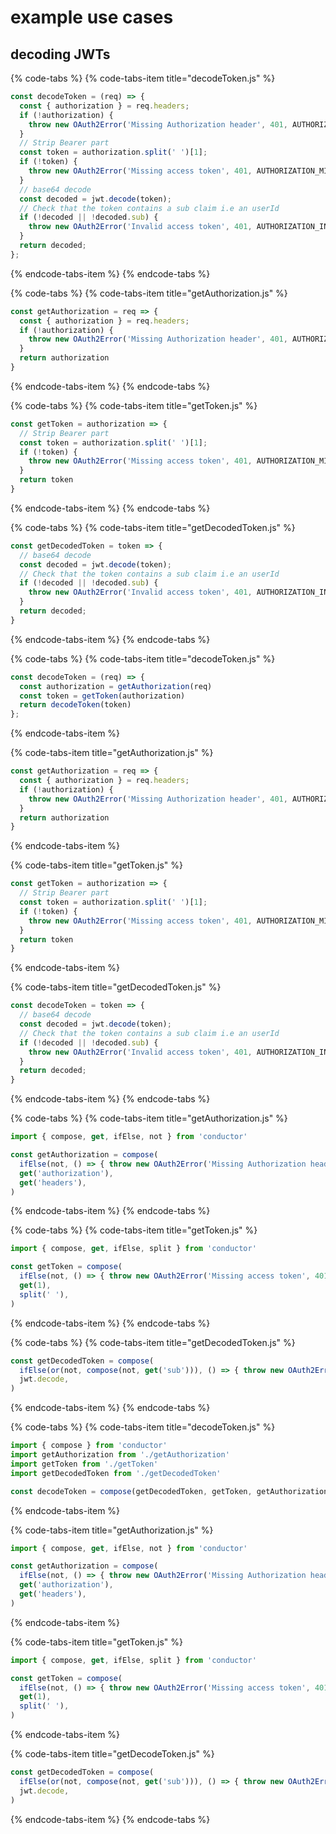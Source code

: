 # example use cases

## decoding JWTs

{% code-tabs %}
{% code-tabs-item title="decodeToken.js" %}
```javascript
const decodeToken = (req) => {
  const { authorization } = req.headers;
  if (!authorization) {
    throw new OAuth2Error('Missing Authorization header', 401, AUTHORIZATION_MISSING_ACCESS_TOKEN);
  }
  // Strip Bearer part
  const token = authorization.split(' ')[1];
  if (!token) {
    throw new OAuth2Error('Missing access token', 401, AUTHORIZATION_MISSING_ACCESS_TOKEN);
  }
  // base64 decode
  const decoded = jwt.decode(token);
  // Check that the token contains a sub claim i.e an userId
  if (!decoded || !decoded.sub) {
    throw new OAuth2Error('Invalid access token', 401, AUTHORIZATION_INVALID_ACCESS_TOKEN);
  }
  return decoded;
};
```
{% endcode-tabs-item %}
{% endcode-tabs %}

{% code-tabs %}
{% code-tabs-item title="getAuthorization.js" %}
```javascript
const getAuthorization = req => {
  const { authorization } = req.headers;
  if (!authorization) {
    throw new OAuth2Error('Missing Authorization header', 401, AUTHORIZATION_MISSING_ACCESS_TOKEN);
  }
  return authorization
}
```
{% endcode-tabs-item %}
{% endcode-tabs %}

{% code-tabs %}
{% code-tabs-item title="getToken.js" %}
```javascript
const getToken = authorization => {
  // Strip Bearer part
  const token = authorization.split(' ')[1];
  if (!token) {
    throw new OAuth2Error('Missing access token', 401, AUTHORIZATION_MISSING_ACCESS_TOKEN);
  }
  return token
}
```
{% endcode-tabs-item %}
{% endcode-tabs %}

{% code-tabs %}
{% code-tabs-item title="getDecodedToken.js" %}
```javascript
const getDecodedToken = token => {
  // base64 decode
  const decoded = jwt.decode(token);
  // Check that the token contains a sub claim i.e an userId
  if (!decoded || !decoded.sub) {
    throw new OAuth2Error('Invalid access token', 401, AUTHORIZATION_INVALID_ACCESS_TOKEN);
  }
  return decoded;
}
```
{% endcode-tabs-item %}
{% endcode-tabs %}

{% code-tabs %}
{% code-tabs-item title="decodeToken.js" %}
```javascript
const decodeToken = (req) => {
  const authorization = getAuthorization(req)
  const token = getToken(authorization)
  return decodeToken(token)
};
```
{% endcode-tabs-item %}

{% code-tabs-item title="getAuthorization.js" %}
```javascript
const getAuthorization = req => {
  const { authorization } = req.headers;
  if (!authorization) {
    throw new OAuth2Error('Missing Authorization header', 401, AUTHORIZATION_MISSING_ACCESS_TOKEN);
  }
  return authorization
}
```
{% endcode-tabs-item %}

{% code-tabs-item title="getToken.js" %}
```javascript
const getToken = authorization => {
  // Strip Bearer part
  const token = authorization.split(' ')[1];
  if (!token) {
    throw new OAuth2Error('Missing access token', 401, AUTHORIZATION_MISSING_ACCESS_TOKEN);
  }
  return token
}
```
{% endcode-tabs-item %}

{% code-tabs-item title="getDecodedToken.js" %}
```javascript
const decodeToken = token => {
  // base64 decode
  const decoded = jwt.decode(token);
  // Check that the token contains a sub claim i.e an userId
  if (!decoded || !decoded.sub) {
    throw new OAuth2Error('Invalid access token', 401, AUTHORIZATION_INVALID_ACCESS_TOKEN);
  }
  return decoded;
}
```
{% endcode-tabs-item %}
{% endcode-tabs %}

{% code-tabs %}
{% code-tabs-item title="getAuthorization.js" %}
```javascript
import { compose, get, ifElse, not } from 'conductor'

const getAuthorization = compose(
  ifElse(not, () => { throw new OAuth2Error('Missing Authorization header', 401, AUTHORIZATION_MISSING_ACCESS_TOKEN) }),
  get('authorization'),
  get('headers'),
)
```
{% endcode-tabs-item %}
{% endcode-tabs %}

{% code-tabs %}
{% code-tabs-item title="getToken.js" %}
```javascript
import { compose, get, ifElse, split } from 'conductor'

const getToken = compose(
  ifElse(not, () => { throw new OAuth2Error('Missing access token', 401, AUTHORIZATION_MISSING_ACCESS_TOKEN) }),
  get(1),
  split(' '),
)
```
{% endcode-tabs-item %}
{% endcode-tabs %}

{% code-tabs %}
{% code-tabs-item title="getDecodedToken.js" %}
```javascript
const getDecodedToken = compose(
  ifElse(or(not, compose(not, get('sub'))), () => { throw new OAuth2Error('Invalid access token', 401, AUTHORIZATION_INVALID_ACCESS_TOKEN) })
  jwt.decode,
)
```
{% endcode-tabs-item %}
{% endcode-tabs %}





{% code-tabs %}
{% code-tabs-item title="decodeToken.js" %}
```javascript
import { compose } from 'conductor'
import getAuthorization from './getAuthorization'
import getToken from './getToken'
import getDecodedToken from './getDecodedToken'

const decodeToken = compose(getDecodedToken, getToken, getAuthorization)
```
{% endcode-tabs-item %}

{% code-tabs-item title="getAuthorization.js" %}
```javascript
import { compose, get, ifElse, not } from 'conductor'

const getAuthorization = compose(
  ifElse(not, () => { throw new OAuth2Error('Missing Authorization header', 401, AUTHORIZATION_MISSING_ACCESS_TOKEN) }),
  get('authorization'),
  get('headers'),
)
```
{% endcode-tabs-item %}

{% code-tabs-item title="getToken.js" %}
```javascript
import { compose, get, ifElse, split } from 'conductor'

const getToken = compose(
  ifElse(not, () => { throw new OAuth2Error('Missing access token', 401, AUTHORIZATION_MISSING_ACCESS_TOKEN) }),
  get(1),
  split(' '),
)
```
{% endcode-tabs-item %}

{% code-tabs-item title="getDecodeToken.js" %}
```javascript
const getDecodedToken = compose(
  ifElse(or(not, compose(not, get('sub'))), () => { throw new OAuth2Error('Invalid access token', 401, AUTHORIZATION_INVALID_ACCESS_TOKEN) })
  jwt.decode,
)
```
{% endcode-tabs-item %}
{% endcode-tabs %}

